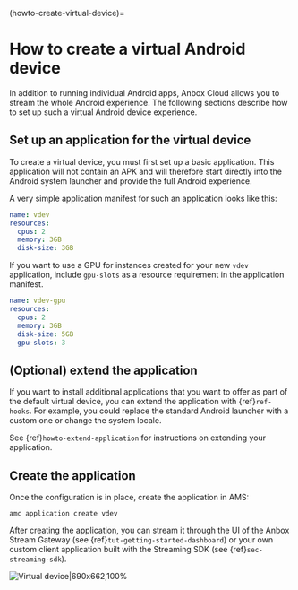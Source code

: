 (howto-create-virtual-device)=
# How to create a virtual Android device

In addition to running individual Android apps, Anbox Cloud allows you to stream the whole Android experience. The following sections describe how to set up such a virtual Android device experience.

## Set up an application for the virtual device

To create a virtual device, you must first set up a basic application. This application will not contain an APK and will therefore start directly into the Android system launcher and provide the full Android experience.

A very simple application manifest for such an application looks like this:

```yaml
name: vdev
resources:
  cpus: 2
  memory: 3GB
  disk-size: 3GB
```

If you want to use a GPU for instances created for your new `vdev` application, include `gpu-slots` as a resource requirement in the application manifest.

```yaml
name: vdev-gpu
resources:
  cpus: 2
  memory: 3GB
  disk-size: 5GB
  gpu-slots: 3
```

## (Optional) extend the application

If you want to install additional applications that you want to offer as part of the default virtual device, you can extend the application with {ref}`ref-hooks`. For example, you could replace the standard Android launcher with a custom one or change the system locale.

See {ref}`howto-extend-application` for instructions on extending your application.

## Create the application

Once the configuration is in place, create the application in AMS:

    amc application create vdev

After creating the application, you can stream it through the UI of the Anbox Stream Gateway (see {ref}`tut-getting-started-dashboard`) or your own custom client application built with the Streaming SDK (see {ref}`sec-streaming-sdk`).

![Virtual device|690x662,100%](https://assets.ubuntu.com/v1/4cc5a115-application_virtual-device.png)
